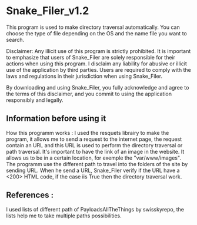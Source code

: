 # Snake_Filer_v1.2
This program is used to make directory traversal automatically. You can choose the type of file depending on the OS and the name file you want to search.


Disclaimer: Any illicit use of this program is strictly prohibited. 
It is important to emphasize that users of Snake_Filer are solely responsible for their actions when using this program. I disclaim any liability for abusive or illicit use of the application by third parties. Users are required to comply with the laws and regulations in their jurisdiction when using Snake_Filer.

By downloading and using Snake_Filer, you fully acknowledge and agree to the terms of this disclaimer, and you commit to using the application responsibly and legally.


Information before using it
-----------------------------
How this programm works :
I used the resquets librairy to make the program, it allows me to send a request to the internet page, the request contain an URL and this URL is used to perform the directory traversal or path traversal.
It's important to have the link of an image in the website. It allows us to be in a certain location, for exemple the "var/www/images". The programm use the different path to travel into the folders of the site by sending URL.
When he send a URL, Snake_Filer verify if the URL have a <200> HTML code, if the case iis True then the directory traversal work.


References :
-----------------------------------------------------------------------------------------------------------------------------------------------------------------------------------------------
I used lists of different path of PayloadsAllTheThings by swisskyrepo, the lists help me to take multiple paths possibilities. 
